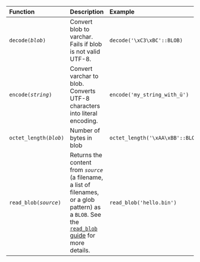 | Function | Description | Example | Result |
|:-|:--|:---|:-|
| `decode(`*`blob`*`)` | Convert blob to varchar. Fails if blob is not valid UTF-8. | `decode('\xC3\xBC'::BLOB)` | `ü` |
| `encode(`*`string`*`)` | Convert varchar to blob. Converts UTF-8 characters into literal encoding. | `encode('my_string_with_ü')` | `my_string_with_\xC3\xBC` |
| `octet_length(`*`blob`*`)` | Number of bytes in blob | `octet_length('\xAA\xBB'::BLOB)` | `2` |
| `read_blob(`*`source`*`)` | Returns the content from *`source`* (a filename, a list of filenames, or a glob pattern) as a `BLOB`. See the [`read_blob` guide](../../guides/import/read_file#read_blob) for more details. | `read_blob('hello.bin')` | `hello\x0A` |
